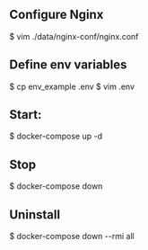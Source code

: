 ## Configure Nginx

\$ vim ./data/nginx-conf/nginx.conf

## Define env variables
\$ cp env_example .env
\$ vim .env

## Start:
\$ docker-compose up -d
## Stop

\$ docker-compose down

## Uninstall

\$ docker-compose down --rmi all
